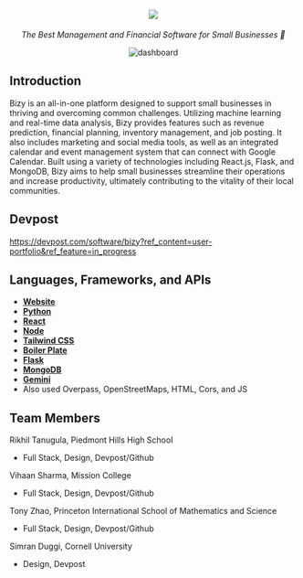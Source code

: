 <h1 align="center">
    </a>
    <img src="https://github.com/ttzytt/Bizy/blob/main/src/assets/img/bizymain.png">
    </a>
</h1>

<p align="center">
  <i align="center">The Best Management and Financial Software for Small Businesses 🚀</i>
</p>

<p align="center">
    <img src="https://github.com/ttzytt/Bizy/blob/main/homeimage.png" alt="dashboard"/>
</p>


## Introduction

Bizy is an all-in-one platform designed to support small businesses in thriving and overcoming common challenges. Utilizing machine learning and real-time data analysis, Bizy provides features such as revenue prediction, financial planning, inventory management, and job posting. It also includes marketing and social media tools, as well as an integrated calendar and event management system that can connect with Google Calendar. Built using a variety of technologies including React.js, Flask, and MongoDB, Bizy aims to help small businesses streamline their operations and increase productivity, ultimately contributing to the vitality of their local communities.

## Devpost

https://devpost.com/software/bizy?ref_content=user-portfolio&ref_feature=in_progress

## Languages, Frameworks, and APIs 

- **[Website](https://github.com/ttzytt/Bizy)**
- **[Python](https://www.python.org/)**
- **[React](https://react.dev/)** 
- **[Node](https://nodejs.org/en)** 
- **[Tailwind CSS](https://tailwindcss.com/)** 
- **[Boiler Plate](https://github.com/themesberg/volt-react-dashboard)** 
- **[Flask](https://flask.palletsprojects.com/en/3.0.x/)**
- **[MongoDB](https://www.mongodb.com/)**
- **[Gemini](https://gemini.google.com/app)**
- Also used Overpass, OpenStreetMaps, HTML, Cors, and JS

## Team Members

Rikhil Tanugula, Piedmont Hills High School
- Full Stack, Design, Devpost/Github
  
Vihaan Sharma, Mission College
- Full Stack, Design, Devpost/Github
  
Tony Zhao, Princeton International School of Mathematics and Science
- Full Stack, Design, Devpost/Github
  
Simran Duggi, Cornell University
- Design, Devpost
